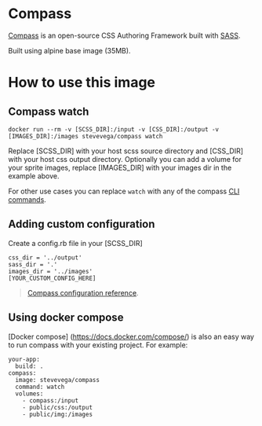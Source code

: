# Compass

[Compass](http://compass-style.org/) is an open-source CSS Authoring Framework built with [SASS](http://sass-lang.com/).

Built using alpine base image (35MB).

# How to use this image

## Compass watch

    docker run --rm -v [SCSS_DIR]:/input -v [CSS_DIR]:/output -v [IMAGES_DIR]:/images stevevega/compass watch

Replace [SCSS_DIR] with your host scss source directory and [CSS_DIR] with your host css output directory. Optionally you can add a volume for your sprite images, replace [IMAGES_DIR] with your images dir in the example above.

For other use cases you can replace `watch` with any of the compass [CLI commands](http://compass-style.org/help/documentation/command-line/).

## Adding custom configuration

Create a config.rb file in your [SCSS_DIR]

    css_dir = '../output'
    sass_dir = '.'
    images_dir = '../images'
    [YOUR_CUSTOM_CONFIG_HERE]

> [Compass configuration reference](http://compass-style.org/help/documentation/configuration-reference/).

## Using docker compose

[Docker compose] (https://docs.docker.com/compose/) is also an easy way to run compass with your existing project. For example:

    your-app:
      build: .
    compass:
      image: stevevega/compass
      command: watch
      volumes:
        - compass:/input
        - public/css:/output
        - public/img:/images
